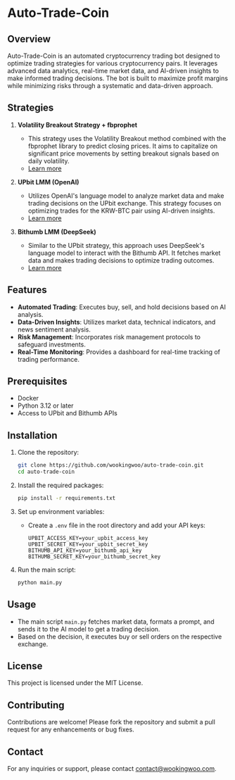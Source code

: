 # Auto-Trade-Coin

## Overview

Auto-Trade-Coin is an automated cryptocurrency trading bot designed to optimize trading strategies for various cryptocurrency pairs. It leverages advanced data analytics, real-time market data, and AI-driven insights to make informed trading decisions. The bot is built to maximize profit margins while minimizing risks through a systematic and data-driven approach.

## Strategies

1. **Volatility Breakout Strategy + fbprophet**
   - This strategy uses the Volatility Breakout method combined with the fbprophet library to predict closing prices. It aims to capitalize on significant price movements by setting breakout signals based on daily volatility.
   - [Learn more](https://github.com/wookingwoo/auto-trade-coin/tree/develop/volatility_breakout)

2. **UPbit LMM (OpenAI)**
   - Utilizes OpenAI's language model to analyze market data and make trading decisions on the UPbit exchange. This strategy focuses on optimizing trades for the KRW-BTC pair using AI-driven insights.
   - [Learn more](https://github.com/wookingwoo/auto-trade-coin/tree/develop/gpt4)

3. **Bithumb LMM (DeepSeek)**
   - Similar to the UPbit strategy, this approach uses DeepSeek's language model to interact with the Bithumb API. It fetches market data and makes trading decisions to optimize trading outcomes.
   - [Learn more](https://github.com/wookingwoo/auto-trade-coin/tree/develop/bithumb_LLM)

## Features

- **Automated Trading**: Executes buy, sell, and hold decisions based on AI analysis.
- **Data-Driven Insights**: Utilizes market data, technical indicators, and news sentiment analysis.
- **Risk Management**: Incorporates risk management protocols to safeguard investments.
- **Real-Time Monitoring**: Provides a dashboard for real-time tracking of trading performance.

## Prerequisites

- Docker
- Python 3.12 or later
- Access to UPbit and Bithumb APIs

## Installation

1. Clone the repository:

   ```bash
   git clone https://github.com/wookingwoo/auto-trade-coin.git
   cd auto-trade-coin
   ```

2. Install the required packages:

   ```bash
   pip install -r requirements.txt
   ```

3. Set up environment variables:
   - Create a `.env` file in the root directory and add your API keys:

     ```
     UPBIT_ACCESS_KEY=your_upbit_access_key
     UPBIT_SECRET_KEY=your_upbit_secret_key
     BITHUMB_API_KEY=your_bithumb_api_key
     BITHUMB_SECRET_KEY=your_bithumb_secret_key
     ```

4. Run the main script:

   ```bash
   python main.py
   ```

## Usage

- The main script `main.py` fetches market data, formats a prompt, and sends it to the AI model to get a trading decision.
- Based on the decision, it executes buy or sell orders on the respective exchange.

## License

This project is licensed under the MIT License.

## Contributing

Contributions are welcome! Please fork the repository and submit a pull request for any enhancements or bug fixes.

## Contact

For any inquiries or support, please contact [contact@wookingwoo.com](mailto:contact@wookingwoo.com).
